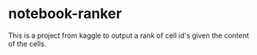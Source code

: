 # notebook-ranker
This is a project from kaggle to output a rank of cell id's given the content of the cells.
